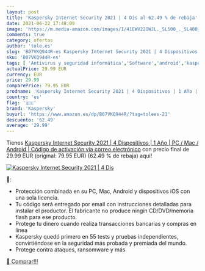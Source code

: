 ```yaml
---
layout: post
title: 'Kaspersky Internet Security 2021 | 4 Dis al 62.49 % de rebaja'
date: 2021-06-22 17:48:09
image: 'https://m.media-amazon.com/images/I/41EWV22OWJL._SL500_._SL400_.jpg'
comments: true
category: ofertas
author: 'tole.es'
slug: 'B07VKQ944R-es Kaspersky Internet Security 2021 | 4 Dispositivos | 1 Año...'
sku: 'B07VKQ944R-es'
tags: [ 'Antivirus y seguridad informática','Software','android','kaspersky', ]
actualPrice: 29.99 EUR
currency: EUR
price: 29.99
comparePrice: 79.95 EUR
prodname: 'Kaspersky Internet Security 2021 | 4 Dispositivos | 1 Año | PC / Mac / Android | Código de activación vía correo electrónico'
country: 'es'
flag: '🇪🇸'
brand: 'Kaspersky'
buyurl: 'https://www.amazon.es/dp/B07VKQ944R/?tag=tolees-21'
descuento: '62.49'
average: '29.99'
---
```


Tienes [Kaspersky Internet Security 2021 | 4 Dispositivos | 1 Año | PC / Mac / Android | Código de activación vía correo electrónico](https://www.amazon.es/dp/B07VKQ944R/?tag=tolees-21) con precio final de  29.99 EUR (original: 79.95 EUR) (62.49 %  de rebaja) aqui!

[![Kaspersky Internet Security 2021 | 4 Dis](https://m.media-amazon.com/images/I/41EWV22OWJL._SL500_._SL400_.jpg)](https://www.amazon.es/dp/B07VKQ944R/?tag=tolees-21)

🔎:

- Protección combinada en su PC, Mac, Android y dispositivos iOS con una sola licencia.
- Tu código será entregado por email con instrucciones detalladas para instalar el productor. El fabricante no produce ningín CD/DVD/memoria flash para ese producto.
- Protege tu dinero cuando realiza transacciones bancarias y compras en línea
- Kaspersky quedó primero en 55 tests y pruebas independientes, convirtiéndose en la seguridad más probada y premiada del mundo.
- Protege contra ataques, ransomware y más

[🛒 Comprar!!!](https://www.amazon.es/dp/B07VKQ944R/?tag=tolees-21)
